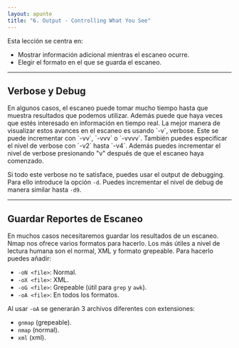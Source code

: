 ```yaml
---
layout: apunte
title: "6. Output - Controlling What You See"
---
```


Esta lección se centra en:

- Mostrar información adicional mientras el escaneo ocurre.
- Elegir el formato en el que se guarda el escaneo.

---------------------
<h2>Verbose y Debug</h2>
En algunos casos, el escaneo puede tomar mucho tiempo hasta que muestra resultados que podemos utilizar. Además puede que haya veces que estés interesado en información en tiempo real. La mejor manera de visualizar estos avances en el escaneo es usando `-v`, verbose. Este se puede incrementar con `-vv`, `-vvv` o `-vvvv`. También puedes especificar el nivel de verbose con `-v2` hasta `-v4`. Además puedes incrementar el nivel de verbose presionando "v" después de que el escaneo haya comenzado.

Si todo este verbose no te satisface, puedes usar el output de debugging. Para ello introduce la opción `-d`. Puedes incrementar el nivel de debug de manera similar hasta `-d9`.

-------------------
<h2>Guardar Reportes de Escaneo</h2>
En muchos casos necesitaremos guardar los resultados de un escaneo. Nmap nos ofrece varios formatos para hacerlo. Los más útiles a nivel de lectura humana son el normal, XML y formato grepeable. Para hacerlo puedes añadir:

- `-oN <file>`: Normal.
- `-oX <file>`: XML.
- `-oG <file>`: Grepeable (útil para `grep` y `awk`).
- `-oA <file>`: En todos los formatos.

Al usar `-oA` se generarán 3 archivos diferentes con extensiones:

- `gnmap` (grepeable).
- `nmap` (normal).
- `xml` (xml).
